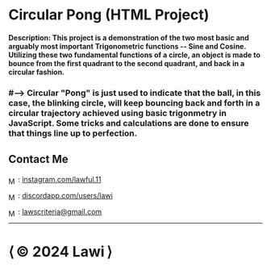 # Circular Pong (HTML Project)

#### Description: This project is a demonstration of the two most basic and arguably most important Trigonometric functions -- Sine and Cosine. Utilizing these two fundamental functions of a circle, an object is made to bounce from the first quadrant to the second quadrant, and back in a circular fashion.

### #--> Circular "Pong" is just used to indicate that the ball, in this case, the blinking circle, will keep bouncing back and forth in a circular trajectory achieved using basic trigonmetry in JavaScript. Some tricks and calculations are done to ensure that things line up to perfection.

## Contact Me

<img src="https://upload.wikimedia.org/wikipedia/commons/thumb/a/a5/Instagram_icon.png/2048px-Instagram_icon.png" alt="Mail icon" width="15" style="translate: 0% 30%"/> : [instagram.com/lawful.11](https://instagram.com/lawful.11)

<img src="https://cdn-icons-png.flaticon.com/512/3670/3670157.png" alt="Mail icon" width="15" style="translate: 0% 30%"/> : [discordapp.com/users/lawi](https://discordapp.com/users/671326608216555561)

<img src="https://cdn-icons-png.flaticon.com/512/646/646094.png" alt="Mail icon" width="15" style="translate: 0% 30%"/> : [lawscriteria@gmail.com](mailto:lawscriteria@gmail.com?subject=Hello%20there!)


<hr>

<h1><span>&LeftAngleBracket;&thinsp;</span>&copy; 2024 Lawi<span>&thinsp;&RightAngleBracket;</span></h1>
